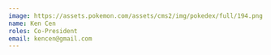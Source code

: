 ```yaml
---
image: https://assets.pokemon.com/assets/cms2/img/pokedex/full/194.png
name: Ken Cen
roles: Co-President
email: kencen@gmail.com
---
```


